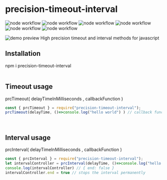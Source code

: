 # precision-timeout-interval
![node workflow](https://github.com/ufukbakan/precision-timeout-interval/actions/workflows/node.js.yml/badge.svg)
![node workflow](https://github.com/ufukbakan/precision-timeout-interval/blob/main/badges/coverage-branches.svg)
![node workflow](https://github.com/ufukbakan/precision-timeout-interval/blob/main/badges/coverage-functions.svg)
![node workflow](https://github.com/ufukbakan/precision-timeout-interval/blob/main/badges/coverage-jest%20coverage.svg)
![node workflow](https://github.com/ufukbakan/precision-timeout-interval/blob/main/badges/coverage-lines.svg)
![node workflow](https://github.com/ufukbakan/precision-timeout-interval/blob/main/badges/coverage-statements.svg)
<br />

![demo preview](https://github.com/ufukbakan/precision-timeout-interval/blob/main/demo/demo_preview.gif)
High precision timeout and interval methods for javascript
<br />

## Installation
npm i precision-timeout-interval
<br />
<br />

## Timeout usage
prcTimeout( delayTimeInMilliseconds , callbackFunction )
```js
const { prcTimeout } = require("precision-timeout-interval");
prcTimeout(delayTime, ()=>console.log("hello world") ) // callback function will be executed only once
```
<br />

## Interval usage
prcInterval( delayTimeInMilliseconds , callbackFunction )
```js
const { prcInterval } = require("precision-timeout-interval");
let intervalController = prcInterval(delayTime, ()=>console.log("hello world") ) // callback function will be executed every delayTime milliseconds
console.log(intervalController) // { end: false }
intervalController.end = true // stops the interval permanently
```
